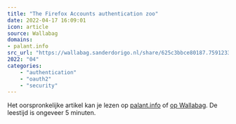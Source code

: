 ```yaml
---
title: "The Firefox Accounts authentication zoo"
date: 2022-04-17 16:09:01
icon: article
source: Wallabag
domains:
- palant.info
src_url: "https://wallabag.sanderdorigo.nl/share/625c3bbce80187.75912330"
2022: "04"
categories:
    - "authentication"
    - "oauth2"
    - "security"
---
```

Het oorspronkelijke artikel kan je lezen op [palant.info](https://palant.info/2018/03/27/the-firefox-accounts-authentication-zoo/) of [op Wallabag](https://wallabag.sanderdorigo.nl/share/625c3bbce80187.75912330). De leestijd is ongeveer 5 minuten.